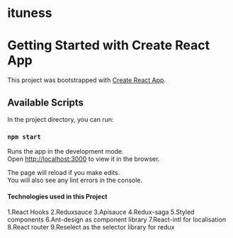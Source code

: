 # ituness

# Getting Started with Create React App

This project was bootstrapped with [Create React App](https://github.com/facebook/create-react-app).

## Available Scripts

In the project directory, you can run:

### `npm start`

Runs the app in the development mode.\
Open [http://localhost:3000](http://localhost:3000) to view it in the browser.

The page will reload if you make edits.\
You will also see any lint errors in the console.


#### Technologies used in this Project
 
 1.React Hooks
 2.Reduxsauce
 3.Apisauce
 4.Redux-saga
 5.Styled components
 6.Ant-design as component library
 7.React-intl for localisation
 8.React router
 9.Reselect as the selector library for redux


